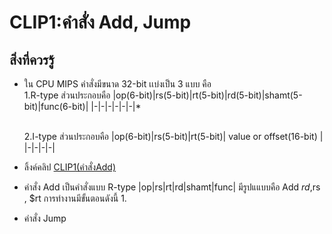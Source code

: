 # CLIP1:คำสั่ง Add, Jump
## สิ่งที่ควรรู้
- ใน CPU MIPS คำสั่งมีขนาด 32-bit เเบ่งเป็น 3 แบบ คือ
  <br> 1.R-type ส่วนประกอบคือ
  |op(6-bit)|rs(5-bit)|rt(5-bit)|rd(5-bit)|shamt(5-bit)|func(6-bit)|
  |-|-|-|-|-|-|*
  
  <br> 2.I-type ส่วนประกอบคือ
  |op(6-bit)|rs(5-bit)|rt(5-bit)|   value or offset(16-bit)   |
  |-|-|-|-|


- ลิ้งค์คลิป [CLIP1(คำสั่งAdd)](https://youtu.be/U5B8R18Q3nM)

- คำสั่ง Add เป็นคำสั่งแบบ R-type |op|rs|rt|rd|shamt|func|
  มีรูปแแบบคือ Add $rd ,$rs , $rt การทำงานมีขั้นตอนดังนี้
  1.

- คำสั่ง Jump
